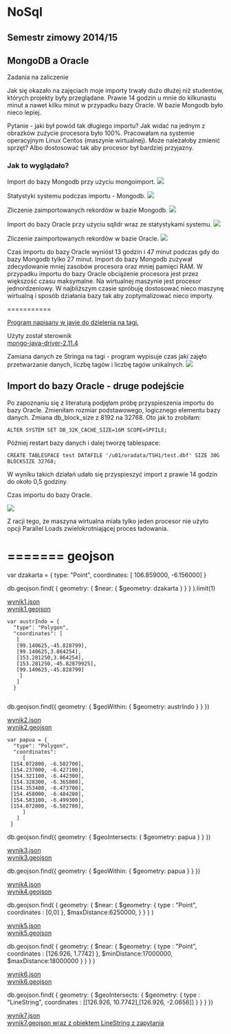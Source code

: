# NoSql 

## Semestr zimowy 2014/15

## MongoDB a Oracle

Zadania na zaliczenie

Jak się okazało na zajęciach moje importy trwały dużo dłużej niż studentów, których projekty były przeglądane.
Prawie 14 godzin u mnie do kilkunastu minut a nawet kilku minut w przypadku bazy Oracle. W bazie Mongodb było nieco lepiej.

Pytanie - jaki był powód tak długiego importu? Jak widać na jednym z obrazków zużycie procesora było 100%.
Pracowałam na systemie operacyjnym Linux Centos (maszynie wirtualnej). Może należałoby zmienić sprzęt? Albo dostosować tak aby procesor był bardziej przyjazny.

### Jak to wyglądało?

Import do bazy Mongodb przy użyciu mongoimport.
 <img src="https://github.com/wardzinskaj/nosqlzal/blob/master/java_project/mongodb_import.png"> 
 
Statystyki systemu podczas importu - Mongodb.
 <img src="https://github.com/wardzinskaj/nosqlzal/blob/master/java_project/mongodb_system.png"> 
 
Zliczenie zaimportowanych rekordów w bazie Mongodb. 
 <img src="https://github.com/wardzinskaj/nosqlzal/blob/master/java_project/mongo_count.png"> 
 
Import do bazy Oracle przy użyciu sqlldr wraz ze statystykami systemu.
 <img src="https://github.com/wardzinskaj/nosqlzal/blob/master/java_project/oracle_system.png">

Zliczenie zaimportowanych rekordów w bazie Oracle. 
 <img src="https://github.com/wardzinskaj/nosqlzal/blob/master/java_project/oracle_count.png">

Czas importu do bazy Oracle wyniósł 13 godzin i 47 minut podczas gdy do bazy Mongodb tylko 27 minut.
Import do bazy Mongodb zużywał zdecydowanie mniej zasobów procesora oraz mniej pamięci RAM.
W przypadku importu do bazy Oracle obciążenie procesora jest przez większość czasu maksymalne.
Na wirtualnej maszynie jest procesor jednordzeniowy.
W najbliższym czasie spróbuję dostosować nieco maszynę wirtualną i sposób działania bazy tak aby zoptymalizować nieco importy.

=========== 
 
[Program napisany w javie do dzielenia na tagi.](https://github.com/wardzinskaj/geojson/blob/master/Zad1c.java)

Użyty został sterownik  
[mongo-java-driver-2.11.4](http://central.maven.org/maven2/org/mongodb/mongo-java-driver)


Zamiana danych ze Stringa na tagi - program wypisuje czas jaki zajęło przetwarzanie danych, liczbę tagów i liczbę tagów unikalnych.
<img src="https://github.com/wardzinskaj/geojson/blob/master/zamiana_na_tagi_java.PNG"> 

## Import do bazy Oracle - druge podejście

Po zapoznaniu się z literaturą podjęłam próbę przyspieszenia importu do bazy Oracle. Zmieniłam rozmiar podstawowego, logicznego elementu bazy danych. Zmiana db_block_size z 8192 na 32768. Oto jak to zrobiłam:
 
    ALTER SYSTEM SET DB_32K_CACHE_SIZE=16M SCOPE=SPFILE;

Później restart bazy danych i dalej tworzę tablespace:
 
    CREATE TABLESPACE test DATAFILE '/u01/oradata/TSH1/test.dbf' SIZE 30G BLOCKSIZE 32768;
 
W wyniku takich działań udało się przyspieszyć import z prawie 14 godzin do około 0,5 godziny.

Czas importu do bazy Oracle.

 <img src="https://github.com/wardzinskaj/geojson/blob/master/czas.JPG">
 
Z racji tego, że maszyna wirtualna miała tylko jeden procesor nie użyto opcji Parallel Loads zwielokrotniającej proces ładowania.

=======
geojson
=======

var dzakarta = { type: "Point", coordinates: [ 106.859000, -6.156000] }

db.geojson.find( { geometry: { $near: { $geometry: dzakarta } } } ).limit(1)

[wynik1.json](https://github.com/wardzinskaj/geojson/blob/master/wynik1.json)<br>
[wynik1.geojson](https://github.com/wardzinskaj/geojson/blob/master/near1.geojson) 

```
var austrIndo = {
  "type": "Polygon", 
  "coordinates": [
   [
   [99.140625,-45.828799], 
   [99.140625,3.864254], 
   [153.281250,3.864254], 
   [153.281250,-45.82879925],
   [99.140625,-45.828799] 
   	] 
   ] 
  }
  
  ```

db.geojson.find({ geometry: { $geoWithin: { $geometry: austrIndo } } })

[wynik2.json](https://github.com/wardzinskaj/geojson/blob/master/wynik8.json)<br>
[wynik2.geojson](https://github.com/wardzinskaj/geojson/blob/master/wynik8.geojson)

```
var papua = {
  "type": "Polygon",
  "coordinates": 
     [
 [154.072800, -6.502700],
 [154.237000, -6.427100],
 [154.321100, -6.442300],
 [154.328300, -6.365800],
 [154.353400, -6.473700],
 [154.458000, -6.484200],
 [154.583100, -6.499300],
 [154.072800, -6.502700],
     ]
   ]
 }
```

db.geojson.find({ geometry: { $geoIntersects: { $geometry: papua } } })

[wynik3.json](https://github.com/wardzinskaj/geojson/blob/master/wynik2.json)<br>
[wynik3.geojson](https://github.com/wardzinskaj/geojson/blob/master/wynik2.geojson)

db.geojson.find({ geometry: { $geoWithin: { $geometry: papua } } })

[wynik4.json](https://github.com/wardzinskaj/geojson/blob/master/wynik3.json)<br>
[wynik4.geojson](https://github.com/wardzinskaj/geojson/blob/master/wynik3.geojson)

db.geojson.find( {  geometry: {   $near: {    $geometry: {     type : "Point",      coordinates : [0,0]    },    $maxDistance:6250000,   }  } } )

[wynik5.json](https://github.com/wardzinskaj/geojson/blob/master/wynik5.json)<br>
[wynik5.geojson](https://github.com/wardzinskaj/geojson/blob/master/wynik5.geojson)

db.geojson.find( {  geometry: {   $near: {    $geometry: {     type : "Point",      coordinates : [126.926, 1.7742]    },    $minDistance:17000000, $maxDistance:18000000   }  } } )

[wynik6.json](https://github.com/wardzinskaj/geojson/blob/master/wynik6.json)<br>
[wynik6.geojson](https://github.com/wardzinskaj/geojson/blob/master/wynik6.geojson)

db.geojson.find( {   geometry: {    $geoIntersects: {     $geometry: {      type : "LineString",       coordinates : [[126.926, 10.7742],[126.926, -2.0656]]     }    }   }  })

[wynik7.json](https://github.com/wardzinskaj/geojson/blob/master/wynik7.json)<br>
[wynik7.geojson wraz z obiektem LineString z zapytania](https://github.com/wardzinskaj/geojson/blob/master/wynik7.geojson)


